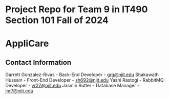 # Project Repo for Team 9 in IT490 Section 101 Fall of 2024
# AppliCare

## Contact Information
Garrett Gonzalez-Rivas - Back-End Developer - grg@njit.edu
Shakawath Hussain - Front-End Developer - sh692@njit.edu
Yashi Rastogi - RabbitMQ Developer - yr27@njit.edu
Jasmin Rutter - Database Manager - jnr7@njit.edu

